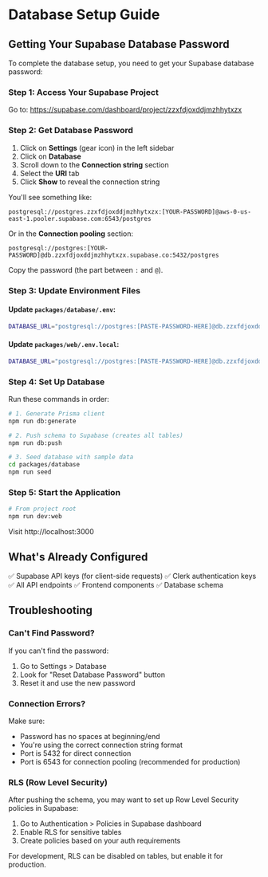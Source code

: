 # Database Setup Guide

## Getting Your Supabase Database Password

To complete the database setup, you need to get your Supabase database password:

### Step 1: Access Your Supabase Project
Go to: https://supabase.com/dashboard/project/zzxfdjoxddjmzhhytxzx

### Step 2: Get Database Password

1. Click on **Settings** (gear icon) in the left sidebar
2. Click on **Database**
3. Scroll down to the **Connection string** section
4. Select the **URI** tab
5. Click **Show** to reveal the connection string

You'll see something like:
```
postgresql://postgres.zzxfdjoxddjmzhhytxzx:[YOUR-PASSWORD]@aws-0-us-east-1.pooler.supabase.com:6543/postgres
```

Or in the **Connection pooling** section:
```
postgresql://postgres:[YOUR-PASSWORD]@db.zzxfdjoxddjmzhhytxzx.supabase.co:5432/postgres
```

Copy the password (the part between `:` and `@`).

### Step 3: Update Environment Files

#### Update `packages/database/.env`:
```bash
DATABASE_URL="postgresql://postgres:[PASTE-PASSWORD-HERE]@db.zzxfdjoxddjmzhhytxzx.supabase.co:5432/postgres"
```

#### Update `packages/web/.env.local`:
```bash
DATABASE_URL="postgresql://postgres:[PASTE-PASSWORD-HERE]@db.zzxfdjoxddjmzhhytxzx.supabase.co:5432/postgres"
```

### Step 4: Set Up Database

Run these commands in order:

```bash
# 1. Generate Prisma client
npm run db:generate

# 2. Push schema to Supabase (creates all tables)
npm run db:push

# 3. Seed database with sample data
cd packages/database
npm run seed
```

### Step 5: Start the Application

```bash
# From project root
npm run dev:web
```

Visit http://localhost:3000

## What's Already Configured

✅ Supabase API keys (for client-side requests)
✅ Clerk authentication keys
✅ All API endpoints
✅ Frontend components
✅ Database schema

## Troubleshooting

### Can't Find Password?

If you can't find the password:
1. Go to Settings > Database
2. Look for "Reset Database Password" button
3. Reset it and use the new password

### Connection Errors?

Make sure:
- Password has no spaces at beginning/end
- You're using the correct connection string format
- Port is 5432 for direct connection
- Port is 6543 for connection pooling (recommended for production)

### RLS (Row Level Security)

After pushing the schema, you may want to set up Row Level Security policies in Supabase:
1. Go to Authentication > Policies in Supabase dashboard
2. Enable RLS for sensitive tables
3. Create policies based on your auth requirements

For development, RLS can be disabled on tables, but enable it for production.
